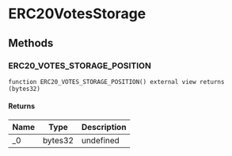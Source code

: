 # ERC20VotesStorage









## Methods

### ERC20_VOTES_STORAGE_POSITION

```solidity
function ERC20_VOTES_STORAGE_POSITION() external view returns (bytes32)
```






#### Returns

| Name | Type | Description |
|---|---|---|
| _0 | bytes32 | undefined |




